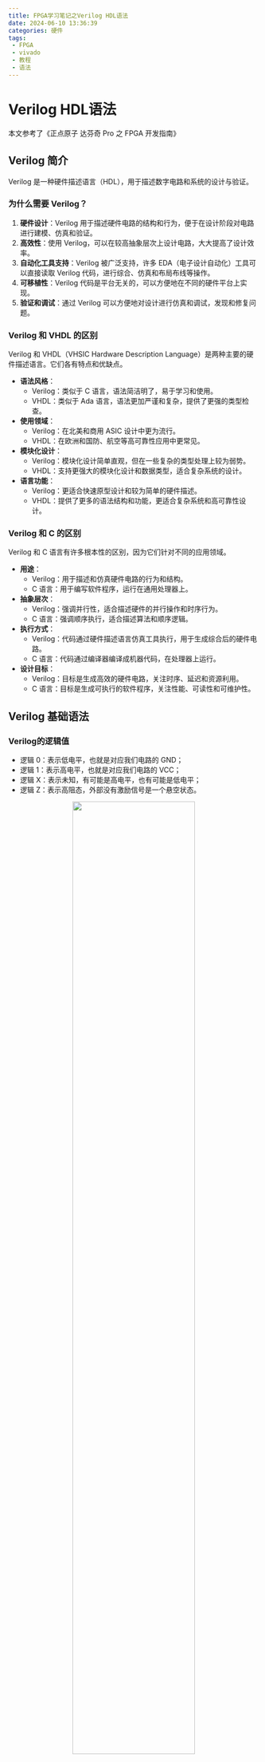 ```yaml
---
title: FPGA学习笔记之Verilog HDL语法
date: 2024-06-10 13:36:39
categories: 硬件
tags:
 - FPGA
 - vivado
 - 教程
 - 语法
---
```



# Verilog HDL语法

本文参考了《正点原子 达芬奇 Pro 之 FPGA 开发指南》

## Verilog 简介

Verilog 是一种硬件描述语言（HDL），用于描述数字电路和系统的设计与验证。

### 为什么需要 Verilog？

1. **硬件设计**：Verilog 用于描述硬件电路的结构和行为，便于在设计阶段对电路进行建模、仿真和验证。
2. **高效性**：使用 Verilog，可以在较高抽象层次上设计电路，大大提高了设计效率。
3. **自动化工具支持**：Verilog 被广泛支持，许多 EDA（电子设计自动化）工具可以直接读取 Verilog 代码，进行综合、仿真和布局布线等操作。
4. **可移植性**：Verilog 代码是平台无关的，可以方便地在不同的硬件平台上实现。
5. **验证和调试**：通过 Verilog 可以方便地对设计进行仿真和调试，发现和修复问题。

### Verilog 和 VHDL 的区别
Verilog 和 VHDL（VHSIC Hardware Description Language）是两种主要的硬件描述语言。它们各有特点和优缺点。

- **语法风格**：
    - Verilog：类似于 C 语言，语法简洁明了，易于学习和使用。
    - VHDL：类似于 Ada 语言，语法更加严谨和复杂，提供了更强的类型检查。
- **使用领域**：
    - Verilog：在北美和商用 ASIC 设计中更为流行。
    - VHDL：在欧洲和国防、航空等高可靠性应用中更常见。
- **模块化设计**：
    - Verilog：模块化设计简单直观，但在一些复杂的类型处理上较为弱势。
    - VHDL：支持更强大的模块化设计和数据类型，适合复杂系统的设计。
- **语言功能**：
    - Verilog：更适合快速原型设计和较为简单的硬件描述。
    - VHDL：提供了更多的语法结构和功能，更适合复杂系统和高可靠性设计。

### Verilog 和 C 的区别
Verilog 和 C 语言有许多根本性的区别，因为它们针对不同的应用领域。

- **用途**：
    - Verilog：用于描述和仿真硬件电路的行为和结构。
    - C 语言：用于编写软件程序，运行在通用处理器上。
- **抽象层次**：
    - Verilog：强调并行性，适合描述硬件的并行操作和时序行为。
    - C 语言：强调顺序执行，适合描述算法和顺序逻辑。
- **执行方式**：
    - Verilog：代码通过硬件描述语言仿真工具执行，用于生成综合后的硬件电路。
    - C 语言：代码通过编译器编译成机器代码，在处理器上运行。
- **设计目标**：
    - Verilog：目标是生成高效的硬件电路，关注时序、延迟和资源利用。
    - C 语言：目标是生成可执行的软件程序，关注性能、可读性和可维护性。

## Verilog 基础语法

### Verilog的逻辑值

- 逻辑 0：表示低电平，也就是对应我们电路的 GND；
- 逻辑 1：表示高电平，也就是对应我们电路的 VCC；
- 逻辑 X：表示未知，有可能是高电平，也有可能是低电平；
- 逻辑 Z：表示高阻态，外部没有激励信号是一个悬空状态。

<div align="center">
<img src=./verilog-hdl/1.png width=70%/>
</div>

### Verilog的数字进制格式

- Verilog 数字进制格式包括二进制、八进制、十进制和十六进制，一般常用的为二进制、十进制和十六进制。 
- 二进制表示如下：4’**b**0101 表示 4 位二进制数字 0101； 
- 十进制表示如下：4’**d**2 表示 4 位十进制数字 2（二进制 0010）； 
- 十六进制表示如下：4’**h**a 表示 4 位十六进制数字 a（二进制 1010），十六进制的计数方式为 0，1，2…9，a，b，c，d，e，f，最大计数为 f（f：十进制表示为 15）。 
- 当代码中没有指定数字的位宽与进制时，默认为 32 位的十进制，比如 100，实际上表示的值为32’d100。 


### Verilog 的标识符

- 标识符(identifier）用于定义模块名、端口名和信号名等。
- Verilog 的标识符可以是任意一组字母、数字、$和_(下划线)符号的组合
- 但标识符的第一个字符必须是字母或者下划线。
- 另外，标识符是区分大小写的。

- 注意：
  - 不建议大小写混合使用，
  - 普通内部信号建议全部小写，
  - 参数定义建议大写，
  - 另外信号命名最好体现信号的含义。 

- 以下是一些书写规范的要求： 
  1. 用有意义的有效的名字如 sum、cpu_addr 等。 
  2. 用下划线区分词语组合，如 cpu_addr。 
  3. 采用一些前缀或后缀，比如：时钟采用 clk 前缀：clk_50m，clk_cpu；低电平采用_n 后缀：enable_n； 
  4. 统一缩写，如全局复位信号 rst。 
  5. 同一信号在不同层次保持一致性，如同一时钟信号必须在各模块保持一致。 
  6. 自定义的标识符不能与保留字（关键词）同名。 
  7. 参数统一采用大写，如定义参数使用 SIZE。 

### Verilog 的数据类型 

在 Verilog 语法中，主要有三大类数据类型，即**寄存器类型**、**线网类型**和**参数类型**。从名称中，我们可以看出，真正在数字电路中起作用的数据类型应该是寄存器类型和线网类型。

#### 1. 寄存器类型
- 寄存器类型表示一个抽象的数据存储单元，它只能在 `always` 语句和 `initial` 语句中被赋值
- 如果该过程语句描述的是**时序逻辑**，即 `always` 语句<u>带有时钟信号</u>，则该寄存器变量对应为**寄存器**
- 如果该过程语句描述的是**组合逻辑**，即 `always` 语句<u>不带有时钟信号</u>，则该寄存器变量对应为**硬件连线**
- 寄存器类型的缺省值是 x（未知状态）。
- 寄存器数据类型有很多种，如 `reg`、`integer`、`real` 等，其中最常用的就是 `reg` 类型，它的使用方法如下： 

```verilog
//reg define 
reg  [31:0]  delay_cnt;    //延时计数器 
reg          key_flag ;    //按键标志 
```


#### 2. 线网类型
- 线网表示 Verilog 结构化元件间的物理连线。
- 它的值由驱动元件的值决定，例如连续赋值或门的输出。
- 如果没有驱动元件连接到线网，线网的缺省值为 z（高阻态）。
- 线网类型同寄存器类型一样也是有很多种，如 `tri` 和 `wire` 等，其中最常用的就是 `wire` 类型，它的使用方法如下：

```verilog
//wire define 
wire         data_en;         //数据使能信号 
wire  [7:0]  data   ;         //数据
``` 

#### 3. 参数类型
- 参数其实就是一个常量，常被用于定义状态机的状态、数据位宽和延迟大小
等
- 在定义参数时，我们可以一次定义多个参数，参数与参数之间需要用逗号隔开。
- 采用标识符来代表一个常量可以提高程序的可读性和可维护性。
- 在模块调用时，可通过参数传递来改变被调用模块中已定义的参数。
- 是参数的定义是局部的，只在当前模块中有效。它的使用方法如下：

```verilog
//parameter define 
parameter    DATA_WIDTH = 8;  //数据位宽为8位
``` 

### Verilog 的运算符

- 大部分运算符与C相同，本文就讲述特别且常用的运算符
#### 1.位运算符
- 位运算符是一类最基本的运算符，可以认为它们直接对应数字逻辑中的与、或、非门等逻辑门。常用的位运算符如下表所示。
- 位运算符的与、或、非与逻辑运算符逻辑与、逻辑或、逻辑非使用时候容易混淆，逻辑运算符一般用在条件判断上，位运算符一般用在信号赋值上。 

| 符合 | 使用方法 | 说明 |
| :-----| :---- | :---- |
| ~ | ~a | 将 a 的每个位进行取反 |
| & | a&b | 将 a 的每个位与 b 相同的位进行相与  |
| \| |a\|b | 将 a 的每个位与 b 相同的位进行相或 |
| ^ | a ^ b  | 将 a 的每个位与 b 相同的位进行异或 |


#### 2.移位运算符
- 移位运算符包括左移位运算符和右移位运算符，这两种移位运算符都**用 0 来填补移出的空位**。
- 假设 a 有 8bit 数据位宽，那么 `a<<2`，表示 a 左移 2bit，a 还是 8bit 数据位宽，a 的最高 2bit 数据被移位丢弃了，最低 2bit 数据固定补 0。
- 如果 a 是 3（二进制：00000011），那么 3 左移 2bit，`3<<2`，就是 12（二进制：00001100）。一般使用左移位运算代替乘法，右移位运算代替除法，但是这种也只能表示 2 的指数次幂的乘除法。 

| 符合 | 使用方法 | 说明 |
| :-----| :---- | :---- |
| << |  a << b |  将 a 左移 b 位 | 
| >> |  a >> b |  将 a 右移 b 位 | 


#### 3.拼接运算符
- Verilog 中有一个特殊的运算符是 C 语言中没有的，就是位拼接运算符。用这个运算符可以把两个或多个信号的某些位拼接起来进行运算操作。
  
| 符合 | 使用方法 | 说明 |
| :-----| :---- | :---- |
| {}  |  {a,b} |  将 a 和 b 拼接起来，作为一个新信号 | 


## Verilog 程序框架
### 关键字 
- Verilog 和 C 语言类似，都因编写需要定义了一系列保留字，叫做关键字（或关键词）。这些保留字是识别语法的关键。
![](./verilog-hdl/2.png)
- **实际经常使用的主要如下表**:

<div align="center">
<img src=./verilog-hdl/3.png width=70%/>
</div>

### 程序框架
- Verilog 的基本设计单元是“**模块**”(block)，一个模块是由两部分组成的，一部分**描述接口**，另一部分**描述逻辑功能**。
- 每个Verilog程序包括4个主要的部分：**端口定义**、**IO说明**、**内部信号声明**、**功能定义**。

- 以 《正点原子 达芬奇 Pro 之 FPGA 开发指南》提供的LED 流水灯程序为例来展示 Verilog 的程序框架，代码如下所示（注意：代码中前面的行号只是为了方便大家阅读代码与快速定位到行号的位置，在实际编写代码时不可以添加行号，否则编译代码时会报错）。

```verilog
1  module led( 
2      input               sys_clk  ,  //系统时钟 
3      input               sys_rst_n,  //系统复位，低电平有效 
4      output  reg  [3:0]  led         //4 位 LED 灯 
5      ); 
6   
7  //parameter define 
8  parameter  WIDTH     = 25        ; 
9  parameter  COUNT_MAX = 25_000_000;  //板载 50M 时钟=20ns，0.5s/20ns=25000000，需要 25bit 
10                                     //位宽 
11
12 //reg define 
13 reg    [WIDTH-1:0]  counter     ; 
14 reg    [1:0]        led_ctrl_cnt; 
15  
16 //wire define 
17 wire                counter_en  ; 
18  
19 //*******************************************************************
20 //**                                 main code 
21 //*******************************************************************
22  
23 //计数到最大值时产生高电平使能信号 
24 assign  counter_en = (counter == (COUNT_MAX - 1'b1))  ?  1'b1  :  1'b0;   
25           
26 //用于产生 0.5 秒使能信号的计数器 
27 always @(posedge sys_clk or negedge sys_rst_n) begin 
28     if (sys_rst_n == 1'b0) 
29         counter <= 1'b0; 
30     else if (counter_en) 
31         counter <= 1'b0; 
32     else 
33         counter <= counter + 1'b1; 
34 end 
35  
36 //led 流水控制计数器 
37 always @(posedge sys_clk or negedge sys_rst_n) begin 
38     if (sys_rst_n == 1'b0) 
39         led_ctrl_cnt <= 2'b0; 
40     else if (counter_en) 
41         led_ctrl_cnt <= led_ctrl_cnt + 2'b1; 
42 end 
43  
44 //通过控制 IO 口的高低电平实现发光二极管的亮灭 
45 always @(posedge sys_clk or negedge sys_rst_n) begin 
46     if (sys_rst_n == 1'b0) 
47         led <= 4'b0; 
48     else begin 
49         case (led_ctrl_cnt)                  
50             2'd0 : led <= 4'b0001; 
51             2'd1 : led <= 4'b0010; 
52             2'd2 : led <= 4'b0100; 
53             2'd3 : led <= 4'b1000; 
54             default : ; 
55         endcase 
56     end 
57 end 
58  
59 endmodule  
```
- 首先//开头的都是注释，这个之前我们讲解过了。下面我们来看下具体的解释。 
- 第 1 行为模块定义，模块定义以 module 开始，endmodule 结束，如 59 行所示。 
- 其次 2 到 5 行为端口定义，需要定义 led 模块的输入信号和输出信号，此处输入信号为系统时钟和复位信号，输出为 led 控制信号。 
- 7 到 9 行为参数 parameter 定义，语法如 7 到 9 行所示，定义 parameter 的好处是可以灵活改变参数数字就能控制一些计数器最大计数值或者信号位宽的最大位宽。 
- 12 到 14 行为 reg 信号定义，reg 信号一般情况下代表寄存器，比如此处控制 0.5 秒使能信号的计数器counter。 
- 16 到 17 行为 wire 信号定义，wire 信号就是硬件连线，比如此处的 counter_en，代表计数到最大值时产生高电平使能，本质上是一个硬件连线，其实代表的是一些计数器/寄存器做逻辑判断的结果。 19 到 21 行为 moudle 开始的注释，不添加工具综合也不会报错，但是我们推荐添加，作为一个良好的编程规范。 
- 23 到 24 行为 assign 语句的样式，条件成立选择 1，否则选择 0。 
- 26 到 34 行是 always 语句的样式，27 行代表在时钟上升沿或者复位的下降沿进行信号触发。begin/end 代表语句的开始和结束。28 到 33 行为 if/else 语句，和 C 语言是比较类似的。29 行的“<=”标记代表信号是非阻塞赋值，信号赋值有非阻塞赋值和阻塞赋值两个方式，这个我们后面会详细解释。 36 和 42 行也是一个 always 语句，和 26 到 34 行类似。 
- 44 和 57 行也是一个 always 语句，不过这个 always 语句中嵌入了一个 case 语句，case 语句的语法如49 到 55 行所示，需要一个 case 关键字开始，endcase 关键字结束，default 作为默认分支，和 C 语言也是类似的。当然 case 语句也可以用在不带时钟的 always 语句中，不过本例子的 always 都是带有时钟的。不带时钟的 always 和带时钟的 always 语句的差异这个我们后面也会详细解释。 
- 59 行是 endmodule 标记，代表模块的结束。 
- 如果只有一条赋值语句时，if 后面可以加 begin 和 end，也可以不加；如果超过一条赋值语句时，就必须加上 begin 和 end。 代码如下所示：
```verilog
if(en == 1'b1) begin 
    b <= 1'b1; 
    c <= 1'b1; 
end 
```
## Verilog 高级知识点

### 结构语句
#### initial和 always
- `initial`语句它在模块中只执行一次。
它常用于测试文件的编写，用来产生仿真测试信号(激励信号)，或者用于对存储器变量赋初值。
- `always`语句一直在不断地重复活动。
但是只有和一定的时间控制结合在一起才有作用。
#### assign 和 always 区别 
- `assign` 语句使用时不能带时钟。 
- `always` 语句可以带时钟，也可以不带时钟。在 `always` 不带时钟时，逻辑功能和 `assign` 完全一致，都是
- 只产生组合逻辑。比较**简单的组合逻辑**推荐使用 `assign` 语句，比较**复杂的组合逻辑**推荐使用 `always` 语句。

#### 带不带时钟的 always 语句
- `always`的时间控制可以是**沿触发**也可以是**电平触发**:
- 可以是单个信号，也可以是多个信号，多个信号中间要用关键字or连接。
- 信号的上升沿触发：`@(posedge signal)`
- 信号的下降沿触发：`@(negedge signal)`
- 信号的电平触发：`@(signal)`
- 在 `always` 不带时钟时，逻辑功能和 `assign` 完全一致，虽然产生的信号定义还是 `reg` 类型，但是该语句产生的还是**组合逻辑**。 
```verilog
reg   [3:0] led； 
always @(*) begin 
       case (led_ctrl_cnt)                  
            2'd0    : led = 4'b0001; 
            2'd1    : led = 4'b0010; 
            2'd2    : led = 4'b0100; 
            2'd3    : led = 4'b1000; 
            default : led = 4'b0000; 
        endcase 
end 
```
- 在 `always` 带时钟信号时，这个逻辑语句才能产生真正的寄存器，如下示例 `counter` 就是真正的寄存器。 
```verilog
//用于产生 0.5 秒使能信号的计数器 
always @(posedge sys_clk or negedge sys_rst_n) begin 
    if (sys_rst_n == 1'b0) 
        counter <= 1'b0; 
    else if (counter_en) 
        counter <= 1'b0; 
    else 
        counter <= counter + 1'b1; 34  end 
```

#### 组合逻辑电路和时序逻辑电路
- 根据逻辑功能的不同特点，可以将数字电路分成两大类：**组合逻辑电路**和**时序逻辑电路**。
- **组合逻辑电路**中，任意时刻的输出仅仅取决于该时刻的输入，与电路原来的状态无关。
- **时序逻辑电路**中，任一时刻的输出不仅取决于当时的输入信号，而且还取决于电路原来的状态。或者说还与以前的输入有关，因此时序逻辑必须具备记忆功能。
![](./verilog-hdl/4.png)



### 赋值语句
#### 阻塞赋值（Blocking） 
- 阻塞赋值，顾名思义即在一个 `always` 块中，一条阻塞赋值语句如果没有执行结束，那么该语句后面的语句就不能被执行，即被“阻塞”。
- RHS：赋值等号右边的表达式或变量可以写作 RHS 表达式或 RHS 变量 
- LHS：赋值等号左边的表达式或变量可以写作 LHS 表达式或 LHS 变量
![](./verilog-hdl/5.png)
![](./verilog-hdl/6.png)
- 代码中使用的是阻塞赋值语句，从波形图中可以看到：
  - 在复位的时候（rst_n=0），a=1，b=2，c=3；
  - 而结束复位之后（波形图中的 0 时刻），当 clk 的上升沿到来时（波形图中的 2 时刻），a=0，b=0，c=0。
  - 这是因为阻塞赋值是在当前语句执行完成之后，才会执行后面的赋值语句，因此首先执行的是 a=0，赋值完成后将 a 的值赋值给 b，由于此时 a 的值已经为 0，所以 b=a=0，最后执行的是将 b 的值赋值给 c，而 b 的值已经赋值为 0，所以 c 的值同样等于 0。 

#### 非阻塞赋值（Non-blocking） 
- 符号“<=”用于非阻塞赋值（如:b <= a;），非阻塞赋值是由时钟节拍决定，在时钟上升到来时，执行赋值语句右边，然后将 begin-end 之间的所有赋值语句同时赋值到赋值语句的左边
- 非阻塞赋值的操作过程可以看作两个步骤： 
  1. 赋值开始的时候，计算 RHS； 
  2. 赋值结束的时候，更新 LHS。 

![](./verilog-hdl/7.png)
![](./verilog-hdl/8.png)

- 代码中使用的是非阻塞赋值语句，从波形图中可以看到：
  - 在复位的时候（rst_n=0），a=1，b=2，c=3；
  - 而结束复位之后（波形图中的 0 时刻），当 clk 的上升沿到来时（波形图中的 2 时刻），a=0，b=1，c=2。
  - 这是因为非阻塞赋值在计算 RHS 和更新 LHS 期间，允许其它的非阻塞赋值语句同时计算 RHS 和更新 LHS。在波形图中的 2 时刻，RHS 的表达是 0、a、b，分别等于 0、1、2，这三条语句是同时更新 LHS，所以 a、b、c 的值分别等于 0、1、2。 

#### 阻塞和非阻塞何时使用
- 在描述**组合逻辑电路**的时候，使用**阻塞赋值**，比如 `assign` 赋值语句和不带时钟的 `always` 赋值语句
- 在描述**时序逻辑**的时候，使用**非阻塞赋值**，综合成时序逻辑的电路结构，比如带时钟的 `always` 语句；这种电路结构往往与触发沿有关系，只有在触发沿时才可能发生赋值的变化


## Verilog 状态机
- 状态机(State Machine)
  - 有限状态机(Finite State Machine，简称FSM)
  - 在有限个状态之间按一定规律转换的时序电路。
- 根据状态机的输出是否与输入条件相关，可将状态机分为两大类，即**摩尔(Moore)型状态机**和**米勒(Mealy)型状态机**。 
    -  **Mealy 状态机**：组合逻辑的输出不仅取决于当前状态，还取决于输入状态。 
    - **Moore 状态机**：组合逻辑的输出只取决于当前状态。

### 1. Mealy 状态机
- 米勒状态机的模型如下图所示：
  - 模型中第一个方框是指产生下一状态的组合逻辑 F，F 是当前状态和输入信号的函数，状态是否改变、如何改变，取决于组合逻辑 F 的输出；
  - 第二框图是指状态寄存器，其由一组触发器组成，用来记忆状态机当前所处的状态，状态的改变只发生在时钟的跳边沿；
  - 第三个框图是指产生输出的组合逻辑 G，状态机的输出是由输出组合逻辑 G 提供的，G 也是当前状态和输入信号的函数。 

![](./verilog-hdl/10.png)
### 2. Moore 状态机
 - 摩尔状态机的模型如下图所示，对比米勒状态机的模型可以发现，其区别在于米勒状态机的输出由**当前状态和输入条件决定**的，而摩尔状态机的输出**只取决于当前状态**。

![](./verilog-hdl/11.png)

### 3. 三段式状态机
- 根据状态机的实际写法，状态机还可以分为一段式、二段式和三段式状态机。 
- 三段式：使用三个 `always` 模块。
  - 第一个 `always` 模块采用<u>同步时序</u>**描述状态转移**，
  - 第二个 `always` 采用<u>组合逻辑判断状态转移条件</u>，**描述状态转移规律**，
  - 第三个 `always` 模块**描述状态输出**(可以用组合电路输出，也可以时序电路输出)。 
- 实际应用中三段式状态机使用最多，因为三段式状态机将组合逻辑和时序分开，有利于综合器分析优化以及程序的维护；并且三段式状态机将状态转移与状态输出分开，使代码看上去更加清晰易懂，提高了代码的可读性

1. 在开始编写状态机代码之前，一般先画出状态跳转图，这样在编写代码时思路会比较清晰，下面以一个 7 分频为例：
![](./verilog-hdl/9.png)

2. 状态跳转图画完之后，接下来通过 `parameter` 来定义各个不同状态的参数，如下代码所示:
```verilog
parameter S0 = 7'b0000001;     //独热码定义方式 
parameter S1 = 7'b0000010; 
parameter S2 = 7'b0000100; 
parameter S3 = 7'b0001000; 
parameter S4 = 7'b0010000; 
parameter S5 = 7'b0100000; 
parameter S6 = 7'b1000000;  
```

3. 定义状态寄存器，如下代码所示：
```verilog
reg  [6:0]   curr_st     ;     //当前状态 
reg  [6:0]   next_st     ;     //下一个状态 
```

4. 接下来就可以使用三个 `always` 语句来开始编写状态机的代码，第一个 always 采用同步时序描述状态转移，第二个 `always` 采用组合逻辑判断状态转移条件，第三个 `always` 是描述状态输出，一个完整的三段式状态机的例子如下代码所示： 
```verilog
1  module divider7_fsm (  
2      //系统时钟与复位 
3      input       sys_clk      ,  
4      input       sys_rst_n    , 
5   
6      //输出时钟 
7      output reg  clk_divide_7  
8      ); 
9   
10 //parameter define  
11 parameter S0 = 7'b0000001;     //独热码定义方式 12 parameter S1 = 7'b0000010; 
13 parameter S2 = 7'b0000100; 
14 parameter S3 = 7'b0001000; 
15 parameter S4 = 7'b0010000; 
16 parameter S5 = 7'b0100000; 
17 parameter S6 = 7'b1000000;     
18      
19 //reg define  
20 reg  [6:0]   curr_st     ;     //当前状态 
21 reg  [6:0]   next_st     ;     //下一个状态 
22  
23 //***************************************************** 24 //**                    main code 
25 //*****************************************************  26  
27 //状态机的第一段采用同步时序描述状态转移 
28 always @(posedge sys_clk or negedge sys_rst_n) begin  29         if (!sys_rst_n) 
30             curr_st <= S0; 
31         else 
32             curr_st <= next_st; 
33 end 
34  
35 //状态机的第二段采用组合逻辑判断状态转移条件 36 always @(*) begin  
37     case (curr_st)  
38         S0: next_st = S1; 
39         S1: next_st = S2; 
40         S2: next_st = S3; 
41         S3: next_st = S4; 
42         S4: next_st = S5; 
43         S5: next_st = S6; 
44         S6: next_st = S0; 
45         default: next_st = S0;
46     endcase 
47 end 
48  
49 //状态机的第三段描述状态输出（这里采用时序电路输出） 
50 always @(posedge sys_clk or negedge sys_rst_n) begin  
51     if (!sys_rst_n) 
52         clk_divide_7 <= 1'b0; 
53     else if ((curr_st == S0) | (curr_st == S1) | (curr_st == S2)  | (curr_st == S3))  54         clk_divide_7  <= 1'b0; 
55     else if ((curr_st == S4) | (curr_st == S5) | (curr_st == S6))  
56         clk_divide_7  <= 1'b1;    
57     else 
58         ;  
59 end 
60  
61 endmodule 
```

- 第一个 `always` 语句实现同步状态跳转（如代码的第 27 至第 33 行所示），在复位的时候，当前状态处在 S0 状态，否则将下一个状态赋值给当前状态
- 第二个 `always` 采用组合逻辑判断状态转移条件（如代码的第 35 行至第 47 行代码所示），这里每一个状态只保持一个时钟周期，也就是直接跳转到下一个状态，在实际应用中，一般根据输入的条件来判断是否跳转到其它状态或者停留在当前转态，最后在 `case` 语句后面增加一个 `default` 语句，来防止状态机处在异常的状态；
- 第三个 `always` 输出分频后的时钟（如代码的第 49 至第 59 行代码所示），状态机的第三段可以使用组合逻辑电路输出，也可以使用时序逻辑电路输出，一般推荐使用时序电路输出，因为状态机的设计和其它设计一样，最好使用同步时序方式设计，以提高设计的稳定性，消除毛刺。

![](./verilog-hdl/12.png)

- 三段式可以在组合逻辑后再**增加一级寄存器**来实现时序逻辑输出:
  1. 可以有效地滤去组合逻辑输出的毛刺;
  2. 可以有效地进行时序计算与约束;
  3. 另外对于总线形式的输出信号来说，容易使总线数据对齐，从而减小总线数据间的偏移，减小接收端数据采样出错的频率。
